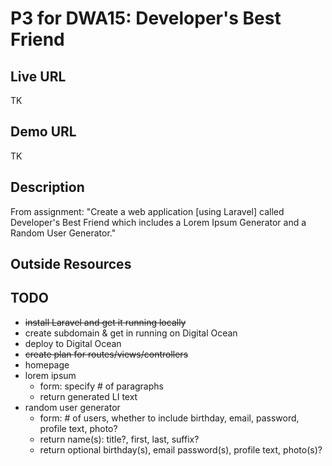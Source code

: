 # P3 for DWA15: Developer's Best Friend

## Live URL

TK

## Demo URL

TK

## Description

From assignment: "Create a web application [using Laravel] called Developer's Best Friend which includes a Lorem Ipsum Generator and a Random User Generator."

## Outside Resources

## TODO
- ~~install Laravel and get it running locally~~
- create subdomain & get in running on Digital Ocean
- deploy to Digital Ocean
- ~~create plan for routes/views/controllers~~
- homepage
- lorem ipsum
	- form: specify # of paragraphs
	- return generated LI text
- random user generator
	- form: # of users, whether to include birthday, email, password, profile text, photo?
	- return name(s): title?, first, last, suffix?
	- return optional birthday(s), email password(s), profile text, photo(s)?

